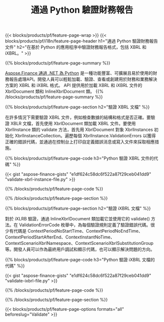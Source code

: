 ﻿---
title: 通過 Python 驗證財務報告
url: /zh-hant/python-net/validate/
description:  Python 代碼通過 Python 庫驗證 XBRL 和 iXBRL 文件中的財務報告。
---
{{< blocks/products/pf/feature-page-wrap >}}
{{< blocks/products/pf/i18n/feature-page-header h1="通過 Python 驗證財務報告文件" h2="在基於 Python 的應用程序中驗證財務報告格式，包括 XBRL 和 iXBRL。" >}}

{{% blocks/products/pf/feature-page-summary %}}

[Aspose.Finance 通過 .NET 為 Python](https://products.aspose.com/finance/python-net/) 是一種功能豐富、可擴展且易於使用的財務報告處理API。開發人員可以輕鬆加載、驗證、查看或創建用於財務和業務解決方案的 XBRL 和 iXBRL 格式。 API 提供用於加載 XBRL 和 iXBRL 文件的 XbrlDocument 類和 InlineXbrlDocument 類。
{{% /blocks/products/pf/feature-page-summary %}}

{{% blocks/products/pf/feature-page-section h2="驗證 XBRL 文檔" %}}

在許多情況下需要驗證 XBRL 文件，例如檢查數據的結構和格式是否正確。要驗證 XBLR 文檔，首先使用 XbrlDocument 類加載 XBRL 文件。要使用 XbrlInstance 類的 validate 方法，首先用 XbrlDocument 對象 XbrlInstances 初始化 XbrlInstanceCollection。遍歷每個 XbrlInstance.ValidationErrors 以獲得正確的錯誤代碼，並通過在控制台上打印自定義錯誤消息或寫入文件來採取相應措施。

{{% blocks/products/pf/feature-page-code h3="Python 驗證 XBRL 文件的代碼" %}}

{{< gist "aspose-finance-gists" "e1df624c58dc6f522a87f29ceb041dd9" "validate-xbrl-instance-file.py" >}} 

{{% /blocks/products/pf/feature-page-code %}}

{{% /blocks/products/pf/feature-page-section %}}

{{% blocks/products/pf/feature-page-section h2="驗證 iXBRL 文檔" %}}

對於 iXLRB 驗證，通過 InlineXbrlDocument 類加載它並使用它的 validate() 方法。在 ValidationErrorCode 枚舉中，為每個驗證規則定義了驗證錯誤代碼。很少有代碼是 ContextPeriodNoStartTime、ContextPeriodNoEndTime、ContextPeriodStartAfterEnd、ContextInstantNoTime、ContextScenarioXbrlNamespace、ContextScenarioXbrlSubstitutionGroup 等。開發人員可以作為最終用戶調試和顯示代碼，也可以顯示解決問題的方向。

{{% blocks/products/pf/feature-page-code h3="Python 驗證 iXBRL 文檔的代碼" %}}

{{< gist "aspose-finance-gists" "e1df624c58dc6f522a87f29ceb041dd9" "validate-ixbrl-file.py" >}}

{{% /blocks/products/pf/feature-page-code %}}

{{% /blocks/products/pf/feature-page-section %}}

{{< blocks/products/pf/feature-page-options formats="all" beforeslug="Validate" >}}